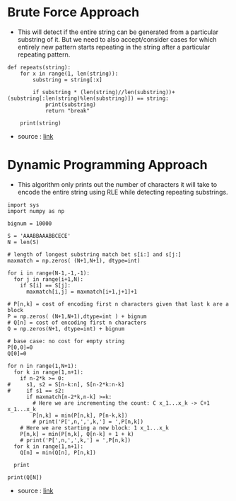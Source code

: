 # Brute Force Approach

- This will detect if the entire string can be generated from a particular substring of it. But we need to also accept/consider cases for which entirely new pattern starts repeating in the string after a particular repeating pattern.

```
def repeats(string):
    for x in range(1, len(string)):
        substring = string[:x]

        if substring * (len(string)//len(substring))+(substring[:len(string)%len(substring)]) == string:
            print(substring)
            return "break"

    print(string)
```
- source : [link](https://stackoverflow.com/questions/41077268/python-find-repeated-substring-in-string)

# Dynamic Programming Approach 

- This algorithm only prints out the number of characters it will take to encode the entire string using RLE while detecting repeating substrings.

```
import sys
import numpy as np

bignum = 10000

S = 'AAABBAAABBCECE'                                                                                                                              
N = len(S)

# length of longest substring match bet s[i:] and s[j:]                                                                                                        
maxmatch = np.zeros( (N+1,N+1), dtype=int)

for i in range(N-1,-1,-1):
  for j in range(i+1,N):
    if S[i] == S[j]:
      maxmatch[i,j] = maxmatch[i+1,j+1]+1

# P[n,k] = cost of encoding first n characters given that last k are a block                                                                                   
P = np.zeros( (N+1,N+1),dtype=int ) + bignum
# Q[n] = cost of encoding first n characters                                                                                                                   
Q = np.zeros(N+1, dtype=int) + bignum

# base case: no cost for empty string                                                                                                                          
P[0,0]=0
Q[0]=0

for n in range(1,N+1):
  for k in range(1,n+1):
    if n-2*k >= 0:
#     s1, s2 = S[n-k:n], S[n-2*k:n-k]                                                                                                                          
#     if s1 == s2:                                                                                                                                             
      if maxmatch[n-2*k,n-k] >=k:
        # Here we are incrementing the count: C x_1...x_k -> C+1 x_1...x_k                                                                                     
        P[n,k] = min(P[n,k], P[n-k,k])
        # print('P[',n,',',k,'] = ',P[n,k])
    # Here we are starting a new block: 1 x_1...x_k                                                                                                            
    P[n,k] = min(P[n,k], Q[n-k] + 1 + k)
    # print('P[',n,',',k,'] = ',P[n,k])
  for k in range(1,n+1):
    Q[n] = min(Q[n], P[n,k])

  print

print(Q[N])
```

- source : [link](https://stackoverflow.com/questions/2261318/finding-the-minimum-length-rle)
